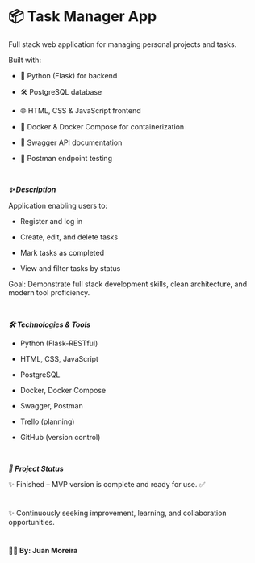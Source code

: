 # 📦 Task Manager App

Full stack web application for managing personal projects and tasks.

Built with:

- 🐍 Python (Flask) for backend

- 🛠 PostgreSQL database

- 🌐 HTML, CSS & JavaScript frontend

- 🐳 Docker & Docker Compose for containerization

- 📄 Swagger API documentation

- 🧪 Postman endpoint testing

<br>

***✨ Description***

Application enabling users to:

- Register and log in

- Create, edit, and delete tasks

- Mark tasks as completed

- View and filter tasks by status

Goal: Demonstrate full stack development skills, clean architecture, and modern tool proficiency.

<br>

***🛠 Technologies & Tools***

- Python (Flask-RESTful)

- HTML, CSS, JavaScript

- PostgreSQL

- Docker, Docker Compose

- Swagger, Postman

- Trello (planning)

- GitHub (version control)

<br>

***📌 Project Status***

✨ Finished – MVP version is complete and ready for use. ✅
#
✨ Continuously seeking improvement, learning, and collaboration opportunities.
#
**👨‍💻 By: Juan Moreira**
